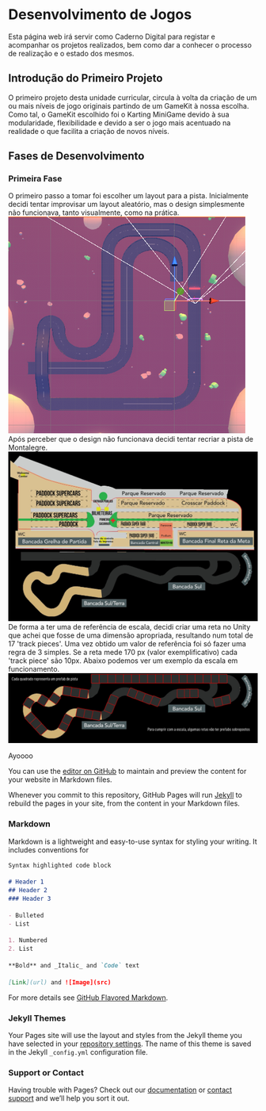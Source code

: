 # Desenvolvimento de Jogos

Esta página web irá servir como Caderno Digital para registar e acompanhar os projetos realizados, bem como dar a conhecer o processo de realização e o estado dos mesmos.
## Introdução do Primeiro Projeto

O primeiro projeto desta unidade curricular, circula à volta da criação de um ou mais níveis de jogo originais partindo de um GameKit à nossa escolha. 
Como tal, o GameKit escolhido foi o Karting MiniGame devido à sua modularidade, flexibilidade e devido a ser o jogo mais acentuado na realidade o que facilita a criação de novos níveis. 
## Fases de Desenvolvimento
### Primeira Fase

O primeiro passo a tomar foi escolher um layout para a pista. Inicialmente decidi tentar improvisar um layout aleatório, mas o design simplesmente não funcionava, tanto visualmente, como na prática. 
![Design Falhado](https://raw.githubusercontent.com/m0nte1ro/m0nte1ro.github.io/main/assets/primeiroProjeto/2.%20Tentativa.PNG)
Após perceber que o design não funcionava decidi tentar recriar a pista de Montalegre.
![Fase Inicial](https://raw.githubusercontent.com/m0nte1ro/m0nte1ro.github.io/main/assets/primeiroProjeto/3.%20Plano.png)
De forma a ter uma de referência de escala, decidi criar uma reta no Unity que achei que fosse de uma dimensão apropriada, resultando num total de 17 'track pieces'. Uma vez obtido um valor de referência foi só fazer uma regra de 3 simples. Se a reta mede 170 px (valor exemplificativo) cada 'track piece' são 10px. Abaixo podemos ver um exemplo da escala em funcionamento.
![Escala](https://raw.githubusercontent.com/m0nte1ro/m0nte1ro.github.io/main/assets/primeiroProjeto/4.%20Estrutura.png)




















































Ayoooo

You can use the [editor on GitHub](https://github.com/m0nte1ro/m0nte1ro.github.io/edit/main/index.md) to maintain and preview the content for your website in Markdown files.

Whenever you commit to this repository, GitHub Pages will run [Jekyll](https://jekyllrb.com/) to rebuild the pages in your site, from the content in your Markdown files.

### Markdown

Markdown is a lightweight and easy-to-use syntax for styling your writing. It includes conventions for

```markdown
Syntax highlighted code block

# Header 1
## Header 2
### Header 3

- Bulleted
- List

1. Numbered
2. List

**Bold** and _Italic_ and `Code` text

[Link](url) and ![Image](src)
```

For more details see [GitHub Flavored Markdown](https://guides.github.com/features/mastering-markdown/).

### Jekyll Themes

Your Pages site will use the layout and styles from the Jekyll theme you have selected in your [repository settings](https://github.com/m0nte1ro/m0nte1ro.github.io/settings/pages). The name of this theme is saved in the Jekyll `_config.yml` configuration file.

### Support or Contact

Having trouble with Pages? Check out our [documentation](https://docs.github.com/categories/github-pages-basics/) or [contact support](https://support.github.com/contact) and we’ll help you sort it out.
